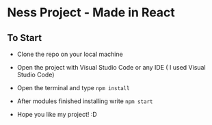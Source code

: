 # Ness Project - Made in React

## To Start

- Clone the repo on your local machine
- Open the project with Visual Studio Code or any IDE ( I used Visual Studio Code)
- Open the terminal and type ` npm install ` 
- After modules finished installing write ` npm start `

- Hope you like my project! :D
